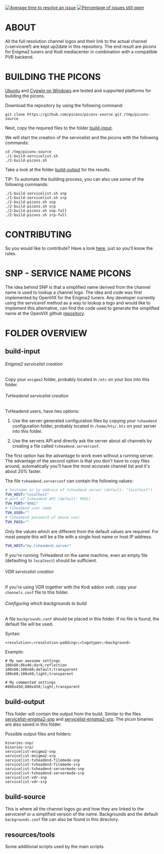 [![Average time to resolve an issue](http://isitmaintained.com/badge/resolution/picons/picons-source.svg)](http://isitmaintained.com/project/picons/picons-source "Average time to resolve an issue") [![Percentage of issues still open](http://isitmaintained.com/badge/open/picons/picons-source.svg)](http://isitmaintained.com/project/picons/picons-source "Percentage of issues still open")

# ABOUT

All the full resolution channel logos and their link to the actual channel (=serviceref) are kept up2date in this repository. The end result are picons for Enigma2 tuners and Kodi mediacenter in combination with a compatible PVR backend.

# BUILDING THE PICONS

[Ubuntu](http://www.ubuntu.com/download) and [Cygwin on Windows](https://cygwin.com/install.html) are tested and supported platforms for building the picons.

Download the repository by using the following command:
```
git clone https://github.com/picons/picons-source.git /tmp/picons-source
```

Next, copy the required files to the folder [build-input](https://github.com/picons/picons-source#build-input).

We will start the creation of the servicelist and the picons with the following commands:
```
cd /tmp/picons-source
./1-build-servicelist.sh
./2-build-picons.sh
```

Take a look at the folder [build-output](https://github.com/picons/picons-source#build-output) for the results.

TIP: To automate the building process, you can also use some of the following commands:

```
./1-build-servicelist.sh snp
./1-build-servicelist.sh srp
./2-build-picons.sh snp
./2-build-picons.sh srp
./2-build-picons.sh snp-full
./2-build-picons.sh srp-full
```

# CONTRIBUTING

So you would like to contribute? Have a look [here](https://github.com/picons/picons-source/blob/master/CONTRIBUTING.md), just so you'll know the rules.

# SNP - SERVICE NAME PICONS

The idea behind SNP is that a simplified name derived from the channel name is used to lookup a channel logo. The idea and code was first implemented by OpenVIX for the Enigma2 tuners. Any developer currently using the serviceref method as a way to lookup a logo and would like to implement this alternative, can find the code used to generate the simplified name at the OpenVIX github [repository](https://github.com/OpenViX/enigma2/blob/master/lib/python/Components/Renderer/Picon.py#L88-L89).

# FOLDER OVERVIEW

## build-input

###### Enigma2 servicelist creation
Copy your `enigma2` folder, probably located in `/etc` on your box into this folder.

###### TvHeadend servicelist creation
TvHeadend users, have two options:

1. Use the server generated configuration files by copying your `tvheadend` configuration folder, probably located in `/home/hts/.hts` on your server into this folder.

2. Use the servers API and directly ask the server about all channels by creating a file called `tvheadend.serverconf`.

The first option has the advantage to work even without a running server. The advantage of the second option is that you don't have to copy files around, automatically you'll have the most accurate channel list and it's about 20% faster.

The file `tvheadend.serverconf` can contain the following values:

```sh
# hostname or ip address of tvheadend server (default: "localhost")
TVH_HOST="localhost"
# port of tvheadend API (default: 9981)
TVH_PORT="9981"
# tvheadend user name
TVH_USER=""
# tvheadend password of above user
TVH_PASS=""
```

Only the values which are different from the default values are required. For most people this will be a file with a single host name or host IP address.

```sh
TVH_HOST="my.tvheadend.server"
```

If you're running TvHeadend on the same machine, even an empty file (defaulting to `localhost`) should be sufficient.

###### VDR servicelist creation
If you're using VDR together with the Kodi addon xvdr, copy your `channels.conf` file to this folder.

###### Configuring which backgrounds to build
A file `backgrounds.conf` should be placed in this folder. If no file is found, the default file will be used.

Syntax:
```
<resolution>;<resolution-padding>;<logotype>;<background>
```

Example:
```
# My own awesome settings
100x60;86x46;dark;reflection
100x60;100x60;default;transparent
100x60;100x60;light;transparent

# My commented settings
#800x450;800x450;light;transparent
```

## build-output

This folder will contain the output from the build. Similar to the files [servicelist-enigma2-snp](https://raw.githubusercontent.com/picons/picons-samples/master/servicelist-enigma2-snp) and [servicelist-enigma2-srp](https://raw.githubusercontent.com/picons/picons-samples/master/servicelist-enigma2-srp). The picon binaries are also saved in this folder.

Possible output files and folders:
```
binaries-snp/
binaries-srp/
servicelist-enigma2-snp
servicelist-enigma2-srp
servicelist-tvheadend-filemode-snp
servicelist-tvheadend-filemode-srp
servicelist-tvheadend-servermode-snp
servicelist-tvheadend-servermode-srp
servicelist-vdr-snp
servicelist-vdr-srp
```

## build-source

This is where all the channel logos go and how they are linked to the serviceref or a simplified version of the name. Backgrounds and the default `backgrounds.conf` file can also be found in this directory.

## resources/tools

Some additional scripts used by the main scripts.
